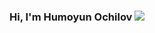 ### Hi, I'm Humoyun Ochilov <img src="https://media3.giphy.com/media/Lpche1V8FsCcOmva0Z/giphy.gif?cid=ecf05e476qkyn8p1mok573uafvsl11x8qbadsjwyp5uz61hi&rid=giphy.gif&ct=ts"> 

<!--
**khumoyun889/khumoyun889** is a ✨ _special_ ✨ repository because its `README.md` (this file) appears on your GitHub profile.

Here are some ideas to get you started:

- 🔭 I’m currently working on ...
- 🌱 I’m currently learning ...
- 👯 I’m looking to collaborate on ...
- 🤔 I’m looking for help with ...
- 💬 Ask me about ...
- 📫 How to reach me: ...
- 😄 Pronouns: ...
- ⚡ Fun fact: ... 👋
-->
